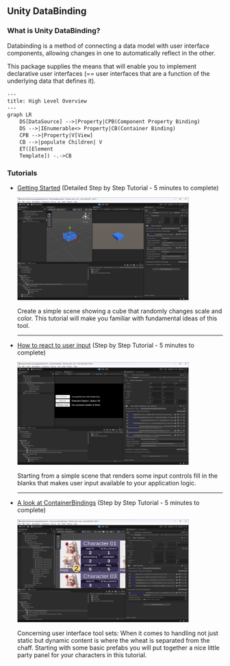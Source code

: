 ## Unity DataBinding

### What is Unity DataBinding?

Databinding is a method of connecting a data model with user interface components, allowing changes in one to automatically reflect in the other.

This package supplies the means that will enable you to implement declarative user interfaces (== user interfaces that are a function of the underlying data that defines it).

```mermaid
---
title: High Level Overview
---
graph LR
    DS[DataSource] -->|Property|CPB(Component Property Binding)
    DS -->|IEnumerable<> Property|CB(Container Binding)
    CPB -->|Property|V[View]
    CB -->|populate Children| V
    ET([Element
    Template]) -.->CB
```

### Tutorials

- [Getting Started](Documentation~/GettingStarted.md) (Detailed Step by Step Tutorial - 5 minutes to complete)
  
  <img src="Documentation~/Images/GettingStarted/GettingStarted.png" width="400" height="240">

   Create a simple scene showing a cube that randomly changes scale and color. This tutorial will make you familiar with fundamental ideas of this tool.

   ---

- [How to react to user input](Documentation~/HowToReactToUserInput.md) (Step by Step Tutorial - 5 minutes to complete)
  
  <img src="Documentation~/Images/UserInput/UserInput.png" width="400" height="240">

  Starting from a simple scene that renders some input controls fill in the blanks that makes user input available to your application logic.
  
  ---

- [A look at ContainerBindings](Documentation~/ALookAtContainerBindings.md) (Step by Step Tutorial - 5 minutes to complete)

  <img src="Documentation~/Images/\ALookAtContainerBindings/ContainerBindings.png" width="400" height="240">

  Concerning user interface tool sets:  When it comes to handling not just static but dynamic content is where the wheat is separated from the chaff. Starting with some basic prefabs you will put together a nice little party panel for your characters in this tutorial.